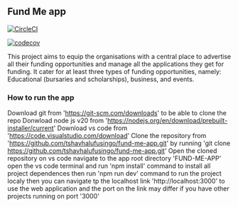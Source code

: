 ## Fund Me app

[![CircleCI](https://dl.circleci.com/status-badge/img/gh/tshavhalufusingo/fund-me-app/tree/master.svg?style=svg)](https://dl.circleci.com/status-badge/redirect/gh/tshavhalufusingo/fund-me-app/tree/master)

[![codecov](https://codecov.io/gh/tshavhalufusingo/fund-me-app/graph/badge.svg?token=RXFUOJ1ZKM)](https://codecov.io/gh/tshavhalufusingo/fund-me-app)

This project aims to equip the organisations with a central place to advertise all their funding
opportunities and manage all the applications they get for funding. It cater for
at least three types of funding opportunities, namely: Educational (bursaries and scholarships),
business, and events.

### How to run the app

Download git from 'https://git-scm.com/downloads' to be able to clone the repo 
Donwload node js v20 from 'https://nodejs.org/en/download/prebuilt-installer/current'
Download vs code from 'https://code.visualstudio.com/download'
Clone the repository from 'https://github.com/tshavhalufusingo/fund-me-app.git' by running 'git clone https://github.com/tshavhalufusingo/fund-me-app.git'
Open the cloned repository on vs code 
navigate to the app root directory 'FUND-ME-APP'
open the vs code terminal and run 'npm install' command to install all project dependences
then run 'npm run dev' command to run the project localy
then you can navigate tp the localhost link 'http://localhost:3000' to use the web application and the port on the link may differ if you have other projects running on port '3000'